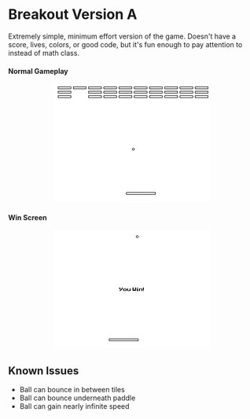 # Breakout Version A
Extremely simple, minimum effort version of the game. Doesn't have a score, lives, colors, or good code, but it's fun enough to pay attention to instead of math class.
#### Normal Gameplay
<center><img src="https://raw.githubusercontent.com/iBrushC/ti-open-arcade/main/ti84_breakout_a/media/screenshot1.png"  alt="Gameplay"></center>

#### Win Screen
<center><img src="https://raw.githubusercontent.com/iBrushC/ti-open-arcade/main/ti84_breakout_a/media/screenshot2.png"  alt="Win screen"></center>

## Known Issues
- Ball can bounce in between tiles
- Ball can bounce underneath paddle
- Ball can gain nearly infinite speed
